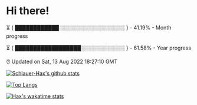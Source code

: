 # Hi there!

⏳ { ████████████░░░░░░░░░░░░░░░░░░ } - 41.19% - Month progress

⏳ { ██████████████████░░░░░░░░░░░░ } - 61.58% - Year progress

⏰ Updated on Sat, 13 Aug 2022 18:27:10 GMT


[![Schlauer-Hax's github stats](https://github-readme-stats.vercel.app/api?username=Schlauer-Hax&show_icons=true&theme=dark&count_private=true)](https://github.com/Schlauer-Hax)


[![Top Langs](https://github-readme-stats.vercel.app/api/top-langs/?username=Schlauer-Hax&layout=compact&theme=dark)](https://github.com/Schlauer-Hax?tab=repositories)


[![Hax's wakatime stats](https://github-readme-stats.vercel.app/api/wakatime?username=Hax&theme=dark)](https://wakatime.com/@Hax)

